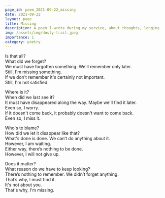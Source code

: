 ```yaml
---
page_id: poem_2021-09-22_missing
date: 2021-09-22
layout: page
title: Missing
description: A poem I wrote during my service, about thoughts, longing, expectations, self-contradiction and getting lost.
img: /assets/img/dusty-trail.jpeg
importance: 1
category: poetry
---
```


Is that all?  
What did we forget?  
We must have forgotten something. We'll remember only later.  
Still, I'm missing something.  
If we don't remember it's certainly not important.  
Still, I'm not satisfied.

Where is it?  
When did we last see it?  
It must have disappeared along the way. Maybe we'll find it later.  
Even so, I worry.  
If it doesn't come back, it probably doesn't want to come back.  
Even so, I miss it.

Who's to blame?  
How did we let it disappear like that?  
What's done is done. We can’t do anything about it.  
However, I am waiting.  
Either way, there’s nothing to be done.  
However, I will not give up.

Does it matter?  
What reason do we have to keep looking?  
There’s nothing to remember. We didn’t forget anything.  
That’s why, I must find it.  
It's not about you.  
That's why, I'm missing.
